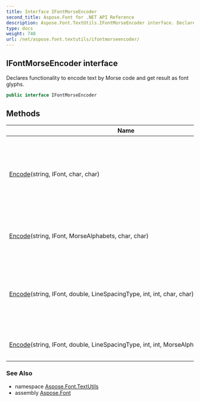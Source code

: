 ```yaml
---
title: Interface IFontMorseEncoder
second_title: Aspose.Font for .NET API Reference
description: Aspose.Font.TextUtils.IFontMorseEncoder interface. Declares functionality to encode text by Morse code and get result as font glyphs
type: docs
weight: 740
url: /net/aspose.font.textutils/ifontmorseencoder/
---
```

## IFontMorseEncoder interface

Declares functionality to encode text by Morse code and get result as font glyphs.

```csharp
public interface IFontMorseEncoder
```

## Methods

| Name | Description |
| --- | --- |
| [Encode](../../aspose.font.textutils/ifontmorseencoder/encode/#encode_1)(string, IFont, char, char) | Encodes text in Morse code and returns result as set of glyphs(glyphId). Heuristic analysis is used to calculate the alphabet of the input text. |
| [Encode](../../aspose.font.textutils/ifontmorseencoder/encode/#encode)(string, IFont, MorseAlphabets, char, char) | Encodes text by Morse code and returns result as set of glyphs(glyph identifiers). |
| [Encode](../../aspose.font.textutils/ifontmorseencoder/encode/#encode_3)(string, IFont, double, LineSpacingType, int, int, char, char) | Encodes text in Morse code and draws result in PNG-format. Heuristic analysis is used to calculate the alphabet of the input text. |
| [Encode](../../aspose.font.textutils/ifontmorseencoder/encode/#encode_2)(string, IFont, double, LineSpacingType, int, int, MorseAlphabets, char, char) | Encodes text by Morse code and draws result in PNG-format. |

### See Also

* namespace [Aspose.Font.TextUtils](../../aspose.font.textutils/)
* assembly [Aspose.Font](../../)


